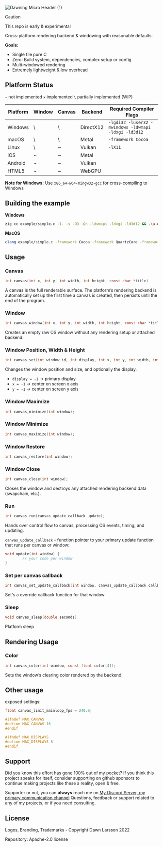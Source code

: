 ![Dawning Micro Header (1)](https://github.com/user-attachments/assets/e39801c7-7969-4de8-ae9f-236a492b57ac)

> [!CAUTION]
> This repo is early & experimental

Cross-platform rendering backend & windowing with reasonable defaults.

**Goals:**
- Single file pure C
- Zero: Build system, dependencies, complex setup or config
- Multi-windowed rendering
- Extremely lightweight & low overhead

## Platform Status

`~` not implemented     `x` implemented     `\` partially implemented (WIP)

| Platform | Window | Canvas | Backend   | Required Compiler Flags |
|----------|--------|--------|-----------|------------------------|
| Windows  | \      | \      | DirectX12 | `-lgdi32 -luser32 -mwindows -ldwmapi -ldxgi -ld3d12` |
| macOS    | \      | \      | Metal     | `-framework Cocoa` |
| Linux    | \      | ~      | Vulkan    | `-lX11` |
| iOS      | ~      | ~      | Metal     | |
| Android  | ~      | ~      | Vulkan    | |
| HTML5    | ~      | ~      | WebGPU    | |

**Note for Windows:** Use `x86_64-w64-mingw32-gcc` for cross-compiling to Windows

## Building the example

**Windows**
```sh
zig cc example/simple.c -I. -s -O3 -Qn -ldwmapi -ldxgi -ld3d12 && .\a.exe
```

**MacOS**
```sh
clang example/simple.c -framework Cocoa -framework QuartzCore -framework Metal
```

## Usage

### Canvas
```c
int canvas(int x, int y, int width, int height, const char *title)
```
A canvas is the full renderable surface. The platform’s rendering backend is automatically set up the first time a canvas is created, then persists until the end of the program.

### Window
```c
int canvas_window(int x, int y, int width, int height, const char *title)
```
Creates an empty raw OS window without any rendering setup or attached backend.

### Window Position, Width & Height
```c
int canvas_set(int window_id, int display, int x, int y, int width, int height, const char *title);
```
Changes the window position and size, and optionally the display.
- `display = -1` -> primary display
- `x = -1` -> center on screen x axis
- `y = -1` -> center on screen y axis

### Window Maximize
```c
int canvas_minimize(int window);
```

### Window Minimize
```c
int canvas_maximize(int window);
```

### Window Restore
```c
int canvas_restore(int window);
```

### Window Close
```c
int canvas_close(int window);
```
Closes the window and destroys any attached rendering backend data (swapchain, etc.).

### Run
```c
int canvas_run(canvas_update_callback update);
```
Hands over control flow to canvas, processing OS events, timing, and updating.

`canvas_update_callback` - function pointer to your primary update function that runs per canvas or window:
```c
void update(int window) {
        // your code per window
}
```

### Set per canvas callback
```c
int canvas_set_update_callback(int window, canvas_update_callback callback);
```
Set's a override callback function for that window

### Sleep
```c
void canvas_sleep(double seconds)
```
Platform sleep

## Rendering Usage

### Color
```c
int canvas_color(int window, const float color[4]);
```
Sets the window’s clearing color rendered by the backend.

## Other usage
exposed settings:
```c
float canvas_limit_mainloop_fps = 240.0;

#ifndef MAX_CANVAS
#define MAX_CANVAS 16
#endif

#ifndef MAX_DISPLAYS
#define MAX_DISPLAYS 8
#endif
```


## Support
Did you know this effort has gone 100% out of my pocket?
If you think this project speaks for itself, consider supporting on github sponsors to continue making
projects like these a reality, open & free.

Supporter or not, you can **always** reach me on <a href="https://discord.gg/cxRvzUyzG8">My Discord Server, my primary communication channel</a>
Questions, feedback or support related to any of my projects, or if you need consulting.

## License
Logos, Branding, Trademarks - Copyright Dawn Larsson 2022

Repository:
Apache-2.0 license 


